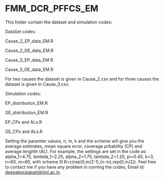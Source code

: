 # FMM_DCR_PFFCS_EM

This folder contain the dataset and simulation codes:

DataSet codes:

Cause_2_EP_data_EM.R 

Cause_2_GE_data_EM.R

Cause_3_EP_data_EM.R

Cause_3_GE_data_EM.R


For two causes the  dataset is given in Cause_2.csv and for three causes the dataset is given in Cause_3.csv. 

Simulation codes:

EP_distribution_EM.R

GE_distribution_EM.R

EP_CPs and ALs.R

GE_CPs and ALs.R

Setting the paramter values, n, m, k and the scheme will give you the average estimates, mean square error, coverage prbability (CP) and average lenghth (AL). For example, the settings are set in the code as: alpha_1=4.75, lambda_1=2.25, alpha_2=1.75, lambda_2=1.20, pi=0.40, k=3, n=60, m=60, with scheme III R=c(rep(0,m/2-1),(n-m),rep(0,m/2)). Feel free to contact me if you have any problem in running the codes, Email id: deepakprajapati@iiml.ac.in. 

